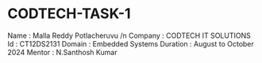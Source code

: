 # CODTECH-TASK-1

Name : Malla Reddy Potlacheruvu /n
Company : CODTECH IT SOLUTIONS
Id : CT12DS2131
Domain : Embedded Systems
Duration : August to October 2024
Mentor : N.Santhosh Kumar


